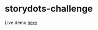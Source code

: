 # storydots-challenge

Live demo [here](https://tcristianb-project-management.herokuapp.com/login "here")
